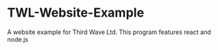 # TWL-Website-Example
A website example for Third Wave Ltd. This program features react and node.js

